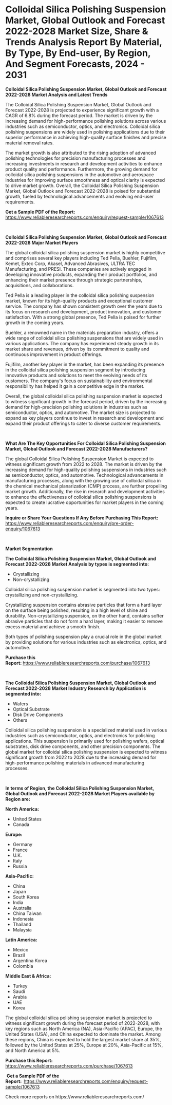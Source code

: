 <p><h1>Colloidal Silica Polishing Suspension Market, Global Outlook and Forecast 2022-2028 Market Size, Share & Trends Analysis Report By Material, By Type, By End-user, By Region, And Segment Forecasts, 2024 - 2031</h1></p><p><strong>Colloidal Silica Polishing Suspension Market, Global Outlook and Forecast 2022-2028 Market Analysis and Latest Trends</strong></p>
<p><p>The Colloidal Silica Polishing Suspension Market, Global Outlook and Forecast 2022-2028 is projected to experience significant growth with a CAGR of 6.8% during the forecast period. The market is driven by the increasing demand for high-performance polishing solutions across various industries such as semiconductor, optics, and electronics. Colloidal silica polishing suspensions are widely used in polishing applications due to their superior performance in achieving high-quality surface finishes and precise material removal rates. </p><p>The market growth is also attributed to the rising adoption of advanced polishing technologies for precision manufacturing processes and increasing investments in research and development activities to enhance product quality and performance. Furthermore, the growing demand for colloidal silica polishing suspensions in the automotive and aerospace industries for improving surface smoothness and optical clarity is expected to drive market growth. Overall, the Colloidal Silica Polishing Suspension Market, Global Outlook and Forecast 2022-2028 is poised for substantial growth, fueled by technological advancements and evolving end-user requirements.</p></p>
<p><strong>Get a Sample PDF of the Report:&nbsp;</strong> <a href="https://www.reliableresearchreports.com/enquiry/request-sample/1067613">https://www.reliableresearchreports.com/enquiry/request-sample/1067613</a></p>
<p>&nbsp;</p>
<p><strong>Colloidal Silica Polishing Suspension Market, Global Outlook and Forecast 2022-2028 Major Market Players</strong></p>
<p><p>The global colloidal silica polishing suspension market is highly competitive and comprises several key players including Ted Pella, Buehler, Fujifilm, Kemet, Extec Corp, Akasel, Advanced Abrasives, ULTRA TEC Manufacturing, and PRESI. These companies are actively engaged in developing innovative products, expanding their product portfolios, and enhancing their market presence through strategic partnerships, acquisitions, and collaborations.</p><p>Ted Pella is a leading player in the colloidal silica polishing suspension market, known for its high-quality products and exceptional customer service. The company has shown consistent growth over the years due to its focus on research and development, product innovation, and customer satisfaction. With a strong global presence, Ted Pella is poised for further growth in the coming years.</p><p>Buehler, a renowned name in the materials preparation industry, offers a wide range of colloidal silica polishing suspensions that are widely used in various applications. The company has experienced steady growth in its market share and revenues, driven by its commitment to quality and continuous improvement in product offerings.</p><p>Fujifilm, another key player in the market, has been expanding its presence in the colloidal silica polishing suspension segment by introducing innovative products and solutions to meet the evolving needs of its customers. The company's focus on sustainability and environmental responsibility has helped it gain a competitive edge in the market.</p><p>Overall, the global colloidal silica polishing suspension market is expected to witness significant growth in the forecast period, driven by the increasing demand for high-precision polishing solutions in industries such as semiconductor, optics, and automotive. The market size is projected to expand as key players continue to invest in research and development and expand their product offerings to cater to diverse customer requirements.</p></p>
<p>&nbsp;</p>
<p><strong>What Are The Key Opportunities For Colloidal Silica Polishing Suspension Market, Global Outlook and Forecast 2022-2028 Manufacturers?</strong></p>
<p><p>The global Colloidal Silica Polishing Suspension Market is expected to witness significant growth from 2022 to 2028. The market is driven by the increasing demand for high-quality polishing suspensions in industries such as semiconductor, optics, and automotive. Technological advancements in manufacturing processes, along with the growing use of colloidal silica in the chemical mechanical planarization (CMP) process, are further propelling market growth. Additionally, the rise in research and development activities to enhance the effectiveness of colloidal silica polishing suspensions is expected to create lucrative opportunities for market players in the coming years.</p></p>
<p><strong>Inquire or Share Your Questions If Any Before Purchasing This Report:</strong> <a href="https://www.reliableresearchreports.com/enquiry/pre-order-enquiry/1067613">https://www.reliableresearchreports.com/enquiry/pre-order-enquiry/1067613</a></p>
<p>&nbsp;</p>
<p><strong>Market Segmentation</strong></p>
<p><strong>The Colloidal Silica Polishing Suspension Market, Global Outlook and Forecast 2022-2028 Market Analysis by types is segmented into:</strong></p>
<p><ul><li>Crystallizing</li><li>Non-crystallizing</li></ul></p>
<p><p>Colloidal silica polishing suspension market is segmented into two types: crystallizing and non-crystallizing. </p><p>Crystallizing suspension contains abrasive particles that form a hard layer on the surface being polished, resulting in a high level of shine and durability. Non-crystallizing suspension, on the other hand, contains softer abrasive particles that do not form a hard layer, making it easier to remove excess material and achieve a smooth finish.</p><p>Both types of polishing suspension play a crucial role in the global market by providing solutions for various industries such as electronics, optics, and automotive.</p></p>
<p><strong>Purchase this Report:&nbsp;</strong><a href="https://www.reliableresearchreports.com/purchase/1067613">https://www.reliableresearchreports.com/purchase/1067613</a></p>
<p>&nbsp;</p>
<p><strong>The Colloidal Silica Polishing Suspension Market, Global Outlook and Forecast 2022-2028 Market Industry Research by Application is segmented into:</strong></p>
<p><ul><li>Wafers</li><li>Optical Substrate</li><li>Disk Drive Components</li><li>Others</li></ul></p>
<p><p>Colloidal silica polishing suspension is a specialized material used in various industries such as semiconductor, optics, and electronics for polishing applications. This suspension is primarily used for polishing wafers, optical substrates, disk drive components, and other precision components. The global market for colloidal silica polishing suspension is expected to witness significant growth from 2022 to 2028 due to the increasing demand for high-performance polishing materials in advanced manufacturing processes.</p></p>
<p>&nbsp;</p>
<p><strong>In terms of Region, the Colloidal Silica Polishing Suspension Market, Global Outlook and Forecast 2022-2028 Market Players available by Region are:</strong></p>
<p>
    <p> <strong> North America: </strong>
        <ul>
            <li>United States</li>
            <li>Canada</li>
        </ul>
        </p> 
    <p> <strong> Europe: </strong>
        <ul>
            <li>Germany</li>
            <li>France</li>
            <li>U.K.</li>
            <li>Italy</li>
            <li>Russia</li>
        </ul>
        </p> 
    <p> <strong> Asia-Pacific: </strong>
        <ul>
            <li>China</li>
            <li>Japan</li>
            <li>South Korea</li>
            <li>India</li>
            <li>Australia</li>
            <li>China Taiwan</li>
            <li>Indonesia</li>
            <li>Thailand</li>
            <li>Malaysia</li>
        </ul>
        </p> 
    <p> <strong> Latin America: </strong>
        <ul>
            <li>Mexico</li>
            <li>Brazil</li>
            <li>Argentina Korea</li>
            <li>Colombia</li>
        </ul>
        </p> 
    <p> <strong> Middle East & Africa: </strong>
        <ul>
            <li>Turkey</li>
            <li>Saudi</li>
            <li>Arabia</li>
            <li>UAE</li>
            <li>Korea</li>
        </ul>
    </p>
    </p>
<p><p>The global colloidal silica polishing suspension market is projected to witness significant growth during the forecast period of 2022-2028, with key regions such as North America (NA), Asia-Pacific (APAC), Europe, the United States (USA), and China expected to dominate the market. Among these regions, China is expected to hold the largest market share at 35%, followed by the United States at 25%, Europe at 20%, Asia-Pacific at 15%, and North America at 5%.</p></p>
<p><strong>Purchase this Report: </strong><a href="https://www.reliableresearchreports.com/purchase/1067613">https://www.reliableresearchreports.com/purchase/1067613</a></p>
<p>&nbsp;<strong>Get a Sample PDF of the Report:&nbsp;&nbsp;</strong><a href="https://www.reliableresearchreports.com/enquiry/request-sample/1067613">https://www.reliableresearchreports.com/enquiry/request-sample/1067613</a></p>
<p><strong></strong></p>
<p>Check more reports on https://www.reliableresearchreports.com/</p>